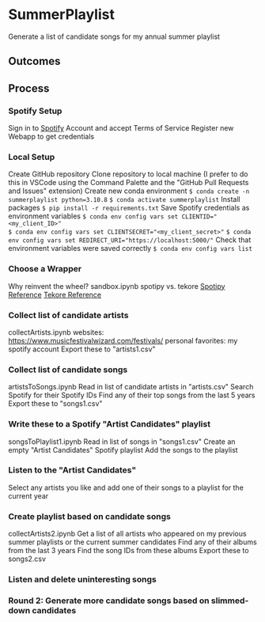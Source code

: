 # SummerPlaylist
Generate a list of candidate songs for my annual summer playlist

## Outcomes


## Process
### Spotify Setup
Sign in to [Spotify](https://developer.spotify.com/dashboard/applications) Account and accept Terms of Service
Register new Webapp to get credentials

### Local Setup
Create GitHub repository
Clone repository to local machine (I prefer to do this in VSCode using the Command Palette and the "GitHub Pull Requests and Issues" extension)
Create new conda environment
`$ conda create -n summerplaylist python=3.10.8`
`$ conda activate summerplaylist`
Install packages
`$ pip install -r requirements.txt`
Save Spotify credentials as environment variables
`$ conda env config vars set CLIENTID="<my_client_ID>"`  
`$ conda env config vars set CLIENTSECRET="<my_client_secret>"` 
`$ conda env config vars set REDIRECT_URI="https://localhost:5000/"` 
Check that environment variables were saved correctly 
`$ conda env config vars list`

### Choose a Wrapper
Why reinvent the wheel?
sandbox.ipynb
spotipy vs. tekore
[Spotipy Reference](https://spotipy.readthedocs.io/en/2.22.1/#api-reference)
[Tekore Reference](https://tekore.readthedocs.io/en/stable/reference/client.html)

### Collect list of candidate artists
collectArtists.ipynb
websites:
https://www.musicfestivalwizard.com/festivals/
personal favorites:
my spotify account
Export these to "artists1.csv"

### Collect list of candidate songs
artistsToSongs.ipynb
Read in list of candidate artists in "artists.csv"
Search Spotify for their Spotify IDs
Find any of their top songs from the last 5 years
Export these to "songs1.csv"

### Write these to a Spotify "Artist Candidates" playlist
songsToPlaylist1.ipynb
Read in list of songs in "songs1.csv"
Create an empty "Artist Candidates" Spotify playlist
Add the songs to the playlist

### Listen to the "Artist Candidates"
Select any artists you like and add one of their songs to a playlist for the current year

### Create playlist based on candidate songs
collectArtists2.ipynb
Get a list of all artists who appeared on my previous summer playlists or the current summer candidates
Find any of their albums from the last 3 years
Find the song IDs from these albums
Export these to songs2.csv

### Listen and delete uninteresting songs


### Round 2: Generate more candidate songs based on slimmed-down candidates